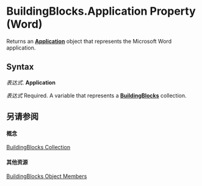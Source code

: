 
# BuildingBlocks.Application Property (Word)

Returns an  **[Application](d1cf6f8f-4e88-bf01-93b4-90a83f79cb44.md)** object that represents the Microsoft Word application.


## Syntax

 _表达式_. **Application**

 _表达式_ Required. A variable that represents a **[BuildingBlocks](be5bba4a-b06c-0074-20bd-bbeb40e03d1c.md)** collection.


## 另请参阅


#### 概念


[BuildingBlocks Collection](be5bba4a-b06c-0074-20bd-bbeb40e03d1c.md)
#### 其他资源


[BuildingBlocks Object Members](http://msdn.microsoft.com/library/865639de-1856-d542-fe6b-a09425c050f0%28Office.15%29.aspx)